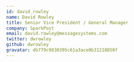 ```yaml
---
id: david_rowley
name: David Rowley
title: Senior Vice President / General Manager
company: SparkPost
email: david.rowley@messagesystems.com
twitter: dwrowley
github: dwrowley
gravatar: db779c9830395c61a3ace0b31218850f
---
```

